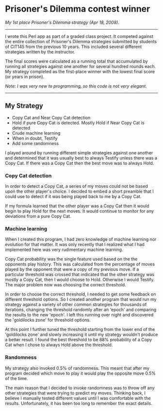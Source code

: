 # Prisoner's Dilemma contest winner
*My 1st place Prisoner's Dilemma strategy (Apr 18, 2008).*

---

I wrote this Perl app as part of a graded class project. It competed against the entire collection of Prisoner's Dilemma strategies submitted by students of CIT145 from the previous 10 years. This included several different strategies written by the instructor.

The final scores were calculated as a running total that accumulated by running all strategies against one another for several hundred rounds each. My strategy completed as the first-place winner with the lowest final score (or years in prison).

*Note: I was very new to programming, so this code is not very elegant.*

---

## My Strategy

 - Copy Cat and Near Copy Cat detection
 - Hold if pure Copy Cat is detected. Mostly Hold if Near Copy Cat is detected
 - Crude machine learning
 - When in doubt, Testify
 - Add some randomness

I played around by running different simple strategies against one another and determined that it was usually best to always Testify unless there was a Copy Cat. If there was a Copy Cat then the best move was to always Hold.

### Copy Cat detection

In order to detect a Copy Cat, a series of my moves could not be based upon the other player's choice. I decided to embed a short preamble that I could use to detect if it was being played back to me by a Copy Cat.

If my formula learned that the other player was a Copy Cat then it would begin to play Hold for the next moves. It would continue to monitor for any deviations from a pure Copy Cat.

### Machine learning

When I created this program, I had zero knowledge of machine learning nor evolution for that matter. It was only recently that I realized what I had implemented here was very rudimentary machine learning.

Copy Cat probability was the single feature used based on the the opponents play history. This was calculated from the percentage of moves played by the opponent that were a copy of my previous move. If a particular threshold was crossed that indicated that the other strategy was mostly a Copy Cat, then I would choose to Hold. Otherwise I would Testify. The major problem now was choosing the correct threshold.

In order to choose the correct threshold, I needed to get some feedback on different threshold options. So I created another program that would run my strategy against a variety of other common strategies for thousands of iterations, changing the threshold randomly after an 'epoch' and comparing the results to the new 'epoch'. I left this running over night and discovered the 'goldilocks zone' for threshold options.

At this point I further tuned the threshold starting from the lower end of the 'goldilocks zone' and slowly increasing it until my strategy wouldn't produce a better result. I found the best threshold to be 88% probability of a Copy Cat when I chose to always Hold above the threshold.

### Randomness

My strategy also invoked 0.5% of randomness. This meant that after my program decided which move to play it would play the opposite move 0.5% of the time.

The main reason that I decided to invoke randomness was to throw off any other strategies that were trying to predict my moves. Thinking back, I believe I manually tested different values until I was comfortable with the results. Unfortunately, it has been too long to remember the exact details.
